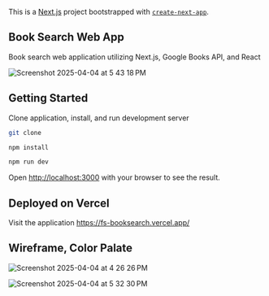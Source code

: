 This is a [Next.js](https://nextjs.org) project bootstrapped with [`create-next-app`](https://nextjs.org/docs/app/api-reference/cli/create-next-app).
## Book Search Web App

Book search web application utilizing Next.js, Google Books API, and React

![Screenshot 2025-04-04 at 5 43 18 PM](https://github.com/user-attachments/assets/9c91a52a-4f4b-48d9-813e-621e1a1cb894)


## Getting Started

Clone application, install, and run development server

```bash
git clone

npm install

npm run dev
```

Open [http://localhost:3000](http://localhost:3000) with your browser to see the result.


## Deployed on Vercel

Visit the application https://fs-booksearch.vercel.app/

## Wireframe, Color Palate

![Screenshot 2025-04-04 at 4 26 26 PM](https://github.com/user-attachments/assets/970a59b9-5cbb-408e-9f65-c563670fc779)

![Screenshot 2025-04-04 at 5 32 30 PM](https://github.com/user-attachments/assets/1965efdc-ec14-4999-8d22-6e1a631d888a)
